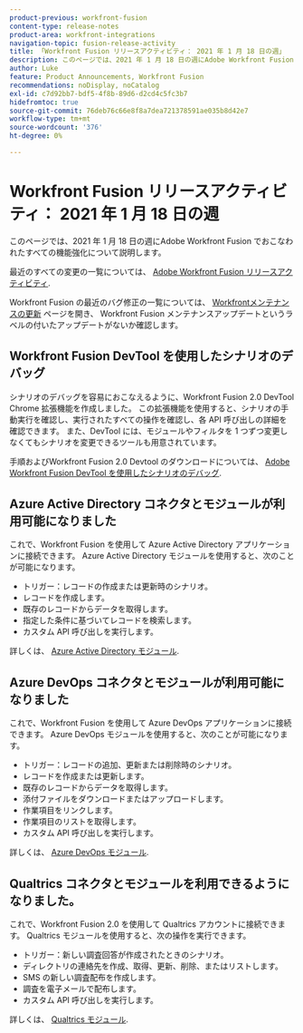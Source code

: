 ```yaml
---
product-previous: workfront-fusion
content-type: release-notes
product-area: workfront-integrations
navigation-topic: fusion-release-activity
title: 「Workfront Fusion リリースアクティビティ： 2021 年 1 月 18 日の週」
description: このページでは、2021 年 1 月 18 日の週にAdobe Workfront Fusion でおこなわれたすべての機能強化について説明します。
author: Luke
feature: Product Announcements, Workfront Fusion
recommendations: noDisplay, noCatalog
exl-id: c7d92bb7-bdf5-4f8b-89d6-d2cd4c5fc3b7
hidefromtoc: true
source-git-commit: 76deb76c66e8f8a7dea721378591ae035b8d42e7
workflow-type: tm+mt
source-wordcount: '376'
ht-degree: 0%

---
```


# Workfront Fusion リリースアクティビティ： 2021 年 1 月 18 日の週

このページでは、2021 年 1 月 18 日の週にAdobe Workfront Fusion でおこなわれたすべての機能強化について説明します。

最近のすべての変更の一覧については、 [Adobe Workfront Fusion リリースアクティビティ](../../../product-announcements/product-releases/fusion-release-activity/fusion-release-activity.md).

Workfront Fusion の最近のバグ修正の一覧については、 [Workfrontメンテナンスの更新](https://experienceleague.adobe.com/docs/workfront-known-issues/releases/current-updates.html) ページを開き、 Workfront Fusion メンテナンスアップデートというラベルの付いたアップデートがないか確認します。

## Workfront Fusion DevTool を使用したシナリオのデバッグ

シナリオのデバッグを容易におこなえるように、Workfront Fusion 2.0 DevTool Chrome 拡張機能を作成しました。 この拡張機能を使用すると、シナリオの手動実行を確認し、実行されたすべての操作を確認し、各 API 呼び出しの詳細を確認できます。 また、DevTool には、モジュールやフィルタを 1 つずつ変更しなくてもシナリオを変更できるツールも用意されています。

手順およびWorkfront Fusion 2.0 Devtool のダウンロードについては、 [Adobe Workfront Fusion DevTool を使用したシナリオのデバッグ](../../../workfront-fusion/scenarios/debug-scenarios-with-dev-tool.md).

## Azure Active Directory コネクタとモジュールが利用可能になりました

これで、Workfront Fusion を使用して Azure Active Directory アプリケーションに接続できます。 Azure Active Directory モジュールを使用すると、次のことが可能になります。

* トリガー：レコードの作成または更新時のシナリオ。
* レコードを作成します。
* 既存のレコードからデータを取得します。
* 指定した条件に基づいてレコードを検索します。
* カスタム API 呼び出しを実行します。

詳しくは、 [Azure Active Directory モジュール](../../../workfront-fusion/apps-and-their-modules/azure-ad-modules.md).

## Azure DevOps コネクタとモジュールが利用可能になりました

これで、Workfront Fusion を使用して Azure DevOps アプリケーションに接続できます。 Azure DevOps モジュールを使用すると、次のことが可能になります。

* トリガー：レコードの追加、更新または削除時のシナリオ。
* レコードを作成または更新します。
* 既存のレコードからデータを取得します。
* 添付ファイルをダウンロードまたはアップロードします。
* 作業項目をリンクします。
* 作業項目のリストを取得します。
* カスタム API 呼び出しを実行します。

詳しくは、 [Azure DevOps モジュール](../../../workfront-fusion/apps-and-their-modules/azure-dev-ops.md).

## Qualtrics コネクタとモジュールを利用できるようになりました。

これで、Workfront Fusion 2.0 を使用して Qualtrics アカウントに接続できます。 Qualtrics モジュールを使用すると、次の操作を実行できます。

* トリガー：新しい調査回答が作成されたときのシナリオ。
* ディレクトリの連絡先を作成、取得、更新、削除、またはリストします。
* SMS の新しい調査配布を作成します。
* 調査を電子メールで配布します。
* カスタム API 呼び出しを実行します。

詳しくは、 [Qualtrics モジュール](../../../workfront-fusion/apps-and-their-modules/qualtrics-modules.md).
